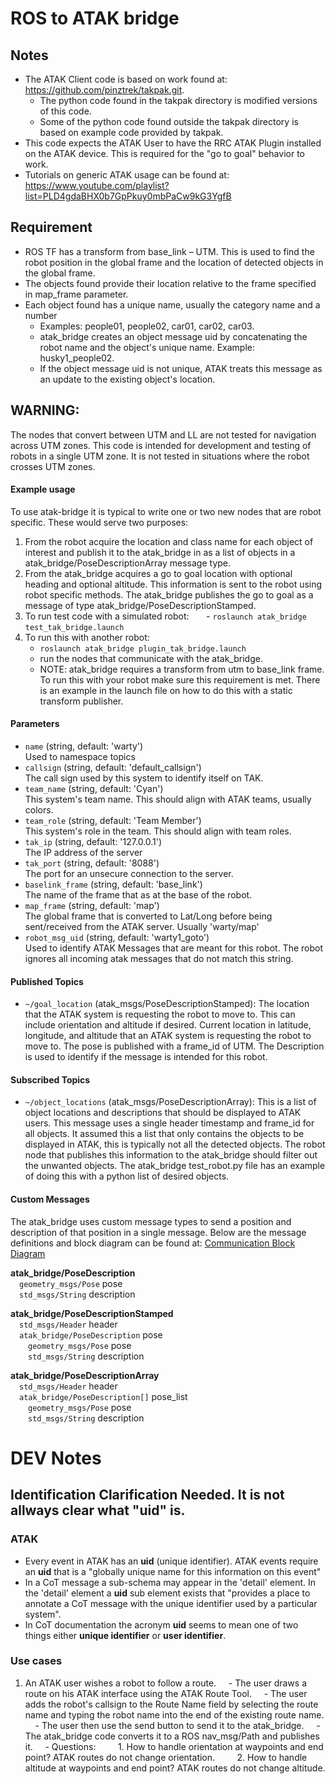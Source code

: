 # ROS to ATAK bridge
## Notes
- The ATAK Client code is based on work found at: https://github.com/pinztrek/takpak.git.
    - The python code found in the takpak directory is modified versions of this code.
    - Some of the python code found outside the takpak directory is based on example code provided by takpak.  
- This code expects the ATAK User to have the RRC ATAK Plugin installed on the ATAK device. This is required for the "go to goal" behavior to work.
- Tutorials on generic ATAK usage can be found at: https://www.youtube.com/playlist?list=PLD4gdaBHX0b7GpPkuy0mbPaCw9kG3YgfB

## Requirement
- ROS TF has a transform from  base_link – UTM. This is used to find the robot position in the global frame and the location of detected objects in the global frame.
- The objects found provide their location relative to the frame specified in map_frame parameter.
- Each object found has a unique name, usually the category name and a number
    - Examples: people01, people02, car01, car02, car03.
    - atak_bridge creates an object message uid by concatenating the robot name and the object's unique name. Example: husky1_people02.
    - If the object message uid is not unique, ATAK treats this message as an update to the existing object's location.

## WARNING:  
The nodes that convert between UTM and LL are not tested for navigation across UTM zones. This code is intended for development and testing of robots in a single UTM zone. It is not tested in situations where the robot crosses UTM zones.    

#### Example usage
To use atak-bridge it is typical to write one or two new nodes that are robot specific. These would serve two purposes:
1. From the robot acquire the location and class name for each object of interest and publish it to the atak_bridge in as a list of objects in a atak_bridge/PoseDescriptionArray message type.
2. From the atak_bridge acquires a go to goal location with optional heading and optional altitude. This information is sent to the robot using robot specific methods. The atak_bridge publishes the go to goal as a message of type atak_bridge/PoseDescriptionStamped. 
3. To run test code with a simulated robot:  
    - `roslaunch atak_bridge test_tak_bridge.launch`  
4. To run this with another robot:  
    - `roslaunch atak_bridge plugin_tak_bridge.launch`
    - run the nodes that communicate with the atak_bridge.  
    - NOTE: atak_bridge requires a transform from utm to base_link frame. To run this with your robot make sure this requirement is met. There is an example in the launch file on how to do this with a static transform publisher. 

#### Parameters
- `name` (string, default: 'warty')  
    Used to namespace topics  
- `callsign` (string, default: 'default_callsign')  
    The call sign used by this system to identify itself on TAK.   
- `team_name` (string, default: 'Cyan')  
    This system's team name. This should align with ATAK teams, usually colors.  
- `team_role` (string, default: 'Team Member')  
    This system's role in the team. This should align with team roles.  
- `tak_ip` (string, default: '127.0.0.1')  
    The IP address of the server  
- `tak_port` (string, default: '8088')  
    The port for an unsecure connection to the server.
- `baselink_frame` (string, default: 'base_link')  
    The name of the frame that as at the base of the robot.
- `map_frame` (string, default: 'map')  
    The global frame that is converted to Lat/Long before being sent/received from the ATAK server. Usually 'warty/map'
- `robot_msg_uid` (string, default: 'warty1_goto')  
    Used to identify ATAK Messages that are meant for this robot. The robot ignores all incoming atak messages that do not match this string.

#### Published Topics
- `~/goal_location` (atak_msgs/PoseDescriptionStamped): The location that the ATAK system is requesting the robot to move to. This can include orientation and altitude if desired. Current location in latitude, longitude, and altitude that an ATAK system is requesting the robot to move to. The pose is published with a frame_id of UTM. The Description is used to identify if the message is intended for this robot.

#### Subscribed Topics
- `~/object_locations` (atak_msgs/PoseDescriptionArray): This is a list of object locations and descriptions that should be displayed to ATAK users. This message uses a single header timestamp and frame_id for all objects. It assumed this a list that only contains the objects to be displayed in ATAK, this is typically not all the detected objects. The robot node that publishes this information to the atak_bridge should filter out the unwanted objects. The atak_bridge test_robot.py file has an example of doing this with a python list of desired objects.

#### Custom Messages
The atak_bridge uses custom message types to send a position and description of that position in a single message. Below are the message definitions and block diagram can be found at: [Communication Block Diagram](https://github.com/westpoint-robotics/atak_bridge/blob/master/docs/ATAK_Plugin.pdf)

**atak_bridge/PoseDescription**  
&emsp;`geometry_msgs/Pose` pose  
&emsp;`std_msgs/String` description  

**atak_bridge/PoseDescriptionStamped**  
&emsp;`std_msgs/Header` header  
&emsp;`atak_bridge/PoseDescription` pose  
&emsp;&emsp;`geometry_msgs/Pose` pose  
&emsp;&emsp;`std_msgs/String` description  
    
**atak_bridge/PoseDescriptionArray**  
&emsp;`std_msgs/Header` header  
&emsp;`atak_bridge/PoseDescription[]` pose_list  
&emsp;&emsp;`geometry_msgs/Pose` pose  
&emsp;&emsp;`std_msgs/String` description  

# DEV Notes

## Identification Clarification Needed. It is not allways clear what "uid" is.

### ATAK 
- Every event in ATAK has an **uid** (unique identifier). ATAK events require an **uid** that is a "globally unique name for this information on this event" 
- In a CoT message a sub-schema may appear in the 'detail' element. In the 'detail' element a **uid** sub element exists that "provides a place to annotate a CoT message with the unique identifier used by a particular system". 
- In CoT documentation the acronym **uid** seems to mean one of two things either **unique identifier** or **user identifier**.

### Use cases
1. An ATAK user wishes a robot to follow a route. 
    - The user draws a route on his ATAK interface using the ATAK Route Tool.
    - The user adds the robot's callsign to the Route Name field by selecting the route name and typing the robot name into the end of the existing route name.
    - The user then use the send button to send it to the atak_bridge.
    - The atak_bridge code converts it to a ROS nav_msg/Path and publishes it.
    - Questions:
        1. How to handle orientation at waypoints and end point? ATAK routes do not change orientation.
        2. How to handle altitude at waypoints and end point? ATAK routes do not change altitude.
